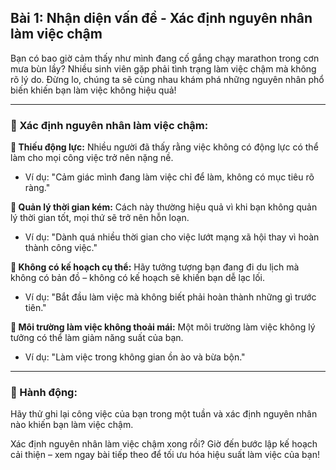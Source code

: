 ## Bài 1: Nhận diện vấn đề - Xác định nguyên nhân làm việc chậm

Bạn có bao giờ cảm thấy như mình đang cố gắng chạy marathon trong cơn mưa bùn lầy? Nhiều sinh viên gặp phải tình trạng làm việc chậm mà không rõ lý do. Đừng lo, chúng ta sẽ cùng nhau khám phá những nguyên nhân phổ biến khiến bạn làm việc không hiệu quả!

---

### 📌 Xác định nguyên nhân làm việc chậm:

**🔹 Thiếu động lực:**
Nhiều người đã thấy rằng việc không có động lực có thể làm cho mọi công việc trở nên nặng nề.

- Ví dụ: "Cảm giác mình đang làm việc chỉ để làm, không có mục tiêu rõ ràng."

**🔹 Quản lý thời gian kém:**
Cách này thường hiệu quả vì khi bạn không quản lý thời gian tốt, mọi thứ sẽ trở nên hỗn loạn.

- Ví dụ: "Dành quá nhiều thời gian cho việc lướt mạng xã hội thay vì hoàn thành công việc."

**🔹 Không có kế hoạch cụ thể:**
Hãy tưởng tượng bạn đang đi du lịch mà không có bản đồ – không có kế hoạch sẽ khiến bạn dễ lạc lối.

- Ví dụ: "Bắt đầu làm việc mà không biết phải hoàn thành những gì trước tiên."

**🔹 Môi trường làm việc không thoải mái:**
Một môi trường làm việc không lý tưởng có thể làm giảm năng suất của bạn.

- Ví dụ: "Làm việc trong không gian ồn ào và bừa bộn."

---

### 🚀 Hành động:

Hãy thử ghi lại công việc của bạn trong một tuần và xác định nguyên nhân nào khiến bạn làm việc chậm.

Xác định nguyên nhân làm việc chậm xong rồi? Giờ đến bước lập kế hoạch cải thiện – xem ngay bài tiếp theo để tối ưu hóa hiệu suất làm việc của bạn!